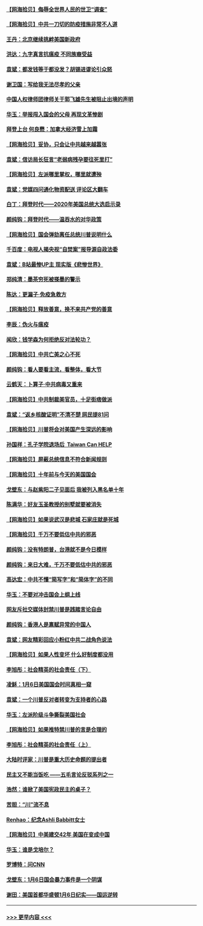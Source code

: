#### [【网海拾贝】侮辱全世界人民的世卫“调查”](../pages/nsc993/n12727884.md?t=02022051) 
#### [【网海拾贝】中共一刀切的防疫措施非常不人道](../pages/nsc993/n12724879.md?t=02022051) 
#### [王丹：北京继续挑衅美国新政府](../pages/nsc993/n12722456.md?t=02022051) 
#### [洪达：九字真言抗瘟疫 不同族裔受益](../pages/nsc993/n12722448.md?t=02022051) 
#### [袁斌：都发钱等于都没发？胡锡进谬论引众怒](../pages/nsc993/n12722393.md?t=02022051) 
#### [谢卫国：写给我无法尽孝的父亲](../pages/nsc993/n12720325.md?t=02022051) 
#### [中国人权律师团律师关于郭飞雄先生被阻止出境的声明](../pages/nsc993/n12720203.md?t=02022051) 
#### [华玉：举报闯入国会的父母 再现文革惨剧](../pages/nsc993/n12719070.md?t=02022051) 
#### [拜登上台 何良懋：加拿大经济雪上加霜](../pages/nsc993/n12718943.md?t=02022051) 
#### [【网海拾贝】妥协，只会让中共越来越嚣张](../pages/nsc993/n12717392.md?t=02022051) 
#### [袁斌：信访局长狂言“老弱病残孕要往死里打”](../pages/nsc993/n12717343.md?t=02022051) 
#### [【网海拾贝】左派哪里掌权，哪里就遭殃](../pages/nsc993/n12715009.md?t=02022051) 
#### [袁斌：党媒四问通化物资配送 评论区大翻车](../pages/nsc993/n12714950.md?t=02022051) 
#### [白丁：拜登时代——2020年美国总统大选启示录](../pages/nsc993/n12714920.md?t=02022051) 
#### [颜纯钩：拜登时代——温吞水的对华政策](../pages/nsc993/n12713245.md?t=02022051) 
#### [【网海拾贝】国会弹劾离任总统川普说明什么](../pages/nsc993/n12712816.md?t=02022051) 
#### [千百度：电视人揭央视“自焚案”报导源自政法委](../pages/nsc993/n12709760.md?t=02022051) 
#### [袁斌：B站最惨UP主 现实版《悲惨世界》](../pages/nsc993/n12709686.md?t=02022051) 
#### [郑纯清：墨茶穷死被搽墨的警示](../pages/nsc993/n12709262.md?t=02022051) 
#### [陈达：更漏子·免疫急救方](../pages/nsc993/n12709244.md?t=02022051) 
#### [【网海拾贝】释放善意，换不来共产党的善意](../pages/nsc993/n12708361.md?t=02022051) 
#### [李辰：伪火与瘟疫](../pages/nsc993/n12707981.md?t=02022051) 
#### [闻欣：钱学森为何拒绝反对法轮功？](../pages/nsc993/n12707407.md?t=02022051) 
#### [【网海拾贝】中共亡美之心不死](../pages/nsc993/n12707621.md?t=02022051) 
#### [颜纯钩：看人要看主流，看整体，看大节](../pages/nsc993/n12707536.md?t=02022051) 
#### [云鹤天：卜算子‧中共病毒又重来](../pages/nsc993/n12707408.md?t=02022051) 
#### [【网海拾贝】中共制裁美官员，十足街痞做派](../pages/nsc993/n12705115.md?t=02022051) 
#### [袁斌：“返乡核酸证明”不清不楚 网民提81问](../pages/nsc993/n12704982.md?t=02022051) 
#### [【网海拾贝】川普将会对美国产生深远的影响](../pages/nsc993/n12703045.md?t=02022051) 
#### [孙国祥：孔子学院退场后  Taiwan Can HELP](../pages/nsc993/n12702430.md?t=02022051) 
#### [【网海拾贝】屏蔽总统信息不符合新闻规则](../pages/nsc993/n12699998.md?t=02022051) 
#### [【网海拾贝】十年前与今天的美国国会](../pages/nsc993/n12696993.md?t=02022051) 
#### [戈壁东：与赵紫阳二子见面后 我被列入黑名单十年](../pages/nsc993/n12696215.md?t=02022051) 
#### [陈满华：好友玉圣教授的别墅就要被消失](../pages/nsc993/n12695411.md?t=02022051) 
#### [【网海拾贝】如果说武汉是悲城 石家庄就是死城](../pages/nsc993/n12694589.md?t=02022051) 
#### [【网海拾贝】千万不要低估中共的邪恶](../pages/nsc993/n12692771.md?t=02022051) 
#### [颜纯钩：没有特朗普，台港就不是今日模样](../pages/nsc993/n12692678.md?t=02022051) 
#### [颜纯钩：来日大难，千万不要低估中共的邪恶](../pages/nsc993/n12692080.md?t=02022051) 
#### [高达宏：中共不懂“简写字”和“简体字”的不同](../pages/nsc993/n12692068.md?t=02022051) 
#### [华玉：不要对冲击国会上纲上线](../pages/nsc993/n12689948.md?t=02022051) 
#### [网友斥社交媒体封禁川普是践踏言论自由](../pages/nsc993/n12687482.md?t=02022051) 
#### [颜纯钩：香港人是禀赋异常的中国人](../pages/nsc993/n12685142.md?t=02022051) 
#### [袁斌：网友精彩回应小粉红中共二战角色说法](../pages/nsc993/n12684994.md?t=02022051) 
#### [【网海拾贝】如果人性变坏 什么好制度都没用](../pages/nsc993/n12683000.md?t=02022051) 
#### [李旭彤：社会精英的社会责任（下）](../pages/nsc993/n12680604.md?t=02022051) 
#### [凌稣：1月6日美国国会时间真相一窥](../pages/nsc993/n12682780.md?t=02022051) 
#### [袁斌：一个川普反对者转变为支持者的心路](../pages/nsc993/n12682700.md?t=02022051) 
#### [华玉：左派阶级斗争撕裂美国社会](../pages/nsc993/n12681226.md?t=02022051) 
#### [【网海拾贝】如果推特禁川普的言是合理的](../pages/nsc993/n12681232.md?t=02022051) 
#### [李旭彤：社会精英的社会责任（上）](../pages/nsc993/n12680501.md?t=02022051) 
#### [大陆时评家：川普是重大历史命题的提出者](../pages/nsc993/n12679904.md?t=02022051) 
#### [民主又不能当饭吃 ——五毛言论反驳系列之一](../pages/nsc993/n12679877.md?t=02022051) 
#### [浩然：谁掀了美国宪政民主的桌子？](../pages/nsc993/n12679850.md?t=02022051) 
#### [苦胆：“川”流不息](../pages/nsc993/n12678388.md?t=02022051) 
#### [Renhao：纪念Ashli Babbitt女士](../pages/nsc993/n12678359.md?t=02022051) 
#### [【网海拾贝】中美建交42年 美国在变成中国](../pages/nsc993/n12678324.md?t=02022051) 
#### [华玉：谁是戈培尔？](../pages/nsc993/n12677515.md?t=02022051) 
#### [罗博特：问CNN](../pages/nsc993/n12677172.md?t=02022051) 
#### [戈壁东：1月6日国会暴力事件是一个阴谋](../pages/nsc993/n12674639.md?t=02022051) 
#### [谢田：美国首都华盛顿1月6日纪实——国运逆转](../pages/nsc993/n12673190.md?t=02022051) 

----
#### [ >>> 更早内容 <<< ](../indexes/nsc993-earlier.md)
